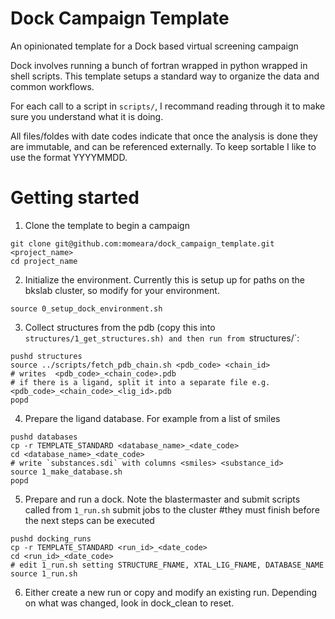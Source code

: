 # Dock Campaign Template
An opinionated template for a Dock based virtual screening campaign

Dock involves running a bunch of fortran wrapped in python wrapped in
shell scripts. This template setups a standard way to organize the
data and common workflows.

For each call to a script in `scripts/`, I recommand reading through it
to make sure you understand what it is doing.

All files/foldes with date codes indicate that once the analysis is
done they are immutable, and can be referenced externally. To keep
sortable I like to use the format YYYYMMDD.

# Getting started

1. Clone the template to begin a campaign

```shell
git clone git@github.com:momeara/dock_campaign_template.git <project_name>
cd project_name
```

2. Initialize the environment. Currently this is setup up for paths on the bkslab cluster, so modify for your environment.

```shell
source 0_setup_dock_environment.sh
```

3. Collect structures from the pdb (copy this into `structures/1_get_structures.sh) and then run from `structures/`:

```shell    
pushd structures
source ../scripts/fetch_pdb_chain.sh <pdb_code> <chain_id>
# writes  <pdb_code>_<chain_code>.pdb
# if there is a ligand, split it into a separate file e.g. <pdb_code>_<chain_code>_<lig_id>.pdb
popd
```

4. Prepare the ligand database. For example from a list of smiles

```shell
pushd databases
cp -r TEMPLATE_STANDARD <database_name>_<date_code>
cd <database_name>_<date_code>
# write `substances.sdi` with columns <smiles> <substance_id>
source 1_make_database.sh
popd
```

5. Prepare and run a dock. Note the blastermaster and submit scripts
   called from `1_run.sh` submit jobs to the cluster #they must finish
   before the next steps can be executed

```shell
pushd docking_runs
cp -r TEMPLATE_STANDARD <run_id>_<date_code>
cd <run_id>_<date_code>
# edit 1_run.sh setting STRUCTURE_FNAME, XTAL_LIG_FNAME, DATABASE_NAME
source 1_run.sh
```    

6. Either create a new run or copy and modify an existing
   run. Depending on what was changed, look in dock_clean to reset.

